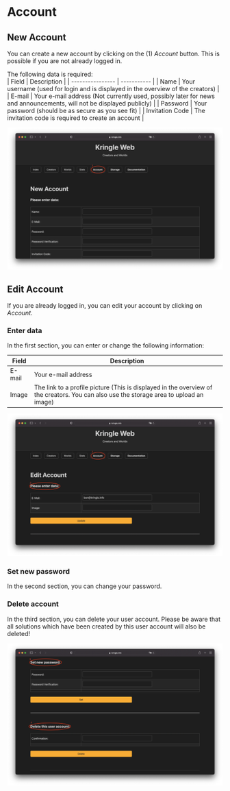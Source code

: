 # Account

## New Account

You can create a new account by clicking on the (1) *Account* button. This is possible if you are not already logged in.  

The following data is required:  
| Field            | Description |
| ---------------- | ----------- |
| Name             | Your username (used for login and is displayed in the overview of the creators) |
| E-mail           | Your e-mail address (Not currently used, possibly later for news and announcements, will not be displayed publicly) |
| Password         | Your password (should be as secure as you see fit) |
| Invitation Code  | The invitation code is required to create an account |

![New Account](./img/account_new.png)

## Edit Account

If you are already logged in, you can edit your account by clicking on *Account*.

### Enter data

In the first section, you can enter or change the following information:  

| Field  | Description         |  
| ------ | ------------------- |
| E-mail | Your e-mail address |
| Image  | The link to a profile picture (This is displayed in the overview of the creators. You can also use the storage area to upload an image) |

![Edit Account](./img/account_edit.png)

### Set new password

In the second section, you can change your password.

### Delete account

In the third section, you can delete your user account. Please be aware that all solutions which have been created by this user account will also be deleted!

![Edit Account 2](./img/account_edit2.png)